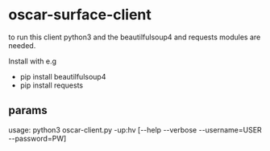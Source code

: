 # oscar-surface-client

to run this client python3 and the beautilfulsoup4 and requests modules are needed.

Install with e.g 

- pip install beautilfulsoup4
- pip install requests

## params

usage: python3 oscar-client.py -up:hv [--help --verbose --username=USER --password=PW]